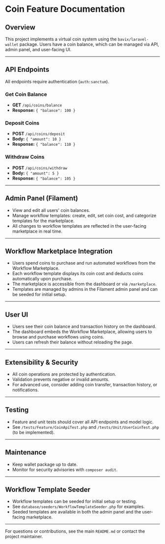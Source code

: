 # Coin Feature Documentation

## Overview
This project implements a virtual coin system using the `bavix/laravel-wallet` package. Users have a coin balance, which can be managed via API, admin panel, and user-facing UI.

---

## API Endpoints
All endpoints require authentication (`auth:sanctum`).

### Get Coin Balance
- **GET** `/api/coins/balance`
- **Response:** `{ "balance": 100 }`

### Deposit Coins
- **POST** `/api/coins/deposit`
- **Body:** `{ "amount": 10 }`
- **Response:** `{ "balance": 110 }`

### Withdraw Coins
- **POST** `/api/coins/withdraw`
- **Body:** `{ "amount": 5 }`
- **Response:** `{ "balance": 105 }`

---

## Admin Panel (Filament)

- View and edit all users' coin balances.
- Manage workflow templates: create, edit, set coin cost, and categorize templates for the marketplace.
- All changes to workflow templates are reflected in the user-facing marketplace in real time.
---

## Workflow Marketplace Integration

- Users spend coins to purchase and run automated workflows from the Workflow Marketplace.
- Each workflow template displays its coin cost and deducts coins automatically upon purchase.
- The marketplace is accessible from the dashboard or via `/marketplace`.
- Templates are managed by admins in the Filament admin panel and can be seeded for initial setup.

---

## User UI

- Users see their coin balance and transaction history on the dashboard.
- The dashboard embeds the Workflow Marketplace, allowing users to browse and purchase workflows using coins.
- Users can refresh their balance without reloading the page.

---

## Extensibility & Security
- All coin operations are protected by authentication.
- Validation prevents negative or invalid amounts.
- For advanced use, consider adding coin transfer, transaction history, or notifications.

---

## Testing
- Feature and unit tests should cover all API endpoints and model logic.
- See `/tests/Feature/CoinApiTest.php` and `/tests/Unit/UserCoinTest.php` (to be implemented).

---

## Maintenance
- Keep wallet package up to date.
- Monitor for security advisories with `composer audit`.

---

## Workflow Template Seeder

- Workflow templates can be seeded for initial setup or testing.
- See `database/seeders/WorkflowTemplateSeeder.php` for examples.
- Seeded templates are available in both the admin panel and the user-facing marketplace.

---

For questions or contributions, see the main `README.md` or contact the project maintainer.
